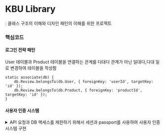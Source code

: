 # KBU Library
: 클래스 구조의 이해와 디자인 패턴의 이해를 위한 프로젝트

### 핵심코드

#### 로그인 전략 패턴


User 테이블과 Product 테이블을 연결하는 관계를 다대다 관계가 아닌 일대다,다대 일로 변경하여 테이블을 작성함

    static associate(db) {
        db.Review.belongsTo(db.User, { foreignKey: 'userId', targetKey: 'id' });
        db.Review.belongsTo(db.Product, { foreignKey: 'productId', targetKey: 'id' });
    }



#### 사용자 인증 시스템
<details>
<summary>API 요청과 DB 액세스를 제한하기 위해서 세션과 passport를 사용하여 사용자 인증 시스템 구현</summary>
<div markdown="1">
    
passport를 모듈화하여 사용중

    module.exports = () => {
          passport.serializeUser((user, done) => {
            done(null, user.id);
          });

    passport.deserializeUser((id, done) => {
        User.findOne({
          where: { id }
        })
        .then(user => done(null, user))
        .catch(err => done(err));
      });

      local();
      kakao();
    };


</div>
</details>
